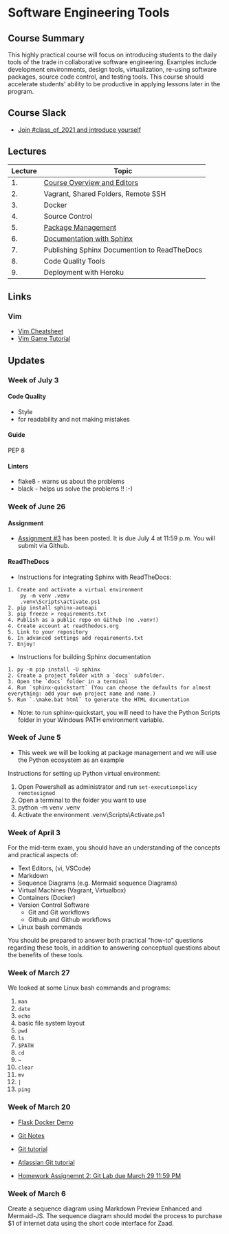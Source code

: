 # Software Engineering Tools

## Course Summary

This highly practical course will focus on introducing students to the daily tools of the trade in collaborative software engineering.  Examples include development environments, design tools, virtualization, re-using software packages, source code control, and testing tools.  This course should accelerate students' ability to be productive in applying lessons later in the program.

## Course Slack

* [Join #class_of_2021 and introduce yourself](https://join.slack.com/t/abaarsotechu/shared_invite/zt-mx9q0zzq-uaVHrxfdiRK58Jen1_FZkA)



## Lectures

| Lecture | Topic                                                                 |
|---------|-----------------------------------------------------------------------|
| 1.      | [Course Overview and Editors](lectures/lecture1/lecture1-slides.html) |
| 2.      | Vagrant, Shared Folders, Remote SSH                                   |
| 3.      | Docker                                                                |
| 4.      | Source Control                                                        |
| 5.      | [Package Management](lectures/package_management-slides.html)         |
| 6.      | [Documentation with Sphinx](lectures/documentation_with_sphinx)       |
| 7.      | Publishing Sphinx Documention to ReadTheDocs                          |
| 8.      | Code Quality Tools                                                    |
| 9.      | Deployment with Heroku                                                |

## Links

### Vim

* [Vim Cheatsheet](http://vimsheet.com/)
* [Vim Game Tutorial](https://vim-adventures.com)

## Updates

### Week of July 3


#### Code Quality

- Style
- for readability and not making mistakes

#### Guide

PEP 8

#### Linters

* flake8 - warns us about the problems
* black - helps us solve the problems !! :-)

### Week of June 26


#### Assignment

* [Assignment #3](https://classroom.github.com/a/3ue65c4H) has been posted.  It is due July 4 at 11:59 p.m.  You will submit via Github.

#### ReadTheDocs

* Instructions for integrating Sphinx with ReadTheDocs:

```
1. Create and activate a virtual environment
    py -m venv .venv
    .venv\Scripts\activate.ps1
2. pip install sphinx-autoapi
3. pip freeze > requirements.txt
4. Publish as a public repo on Github (no .venv!)
4. Create account at readthedocs.org
5. Link to your repository
6. In advanced settings add requirements.txt
7. Enjoy!
```

* Instructions for building Sphinx documentation

```
1. py -m pip install -U sphinx
2. Create a project folder with a `docs` subfolder.  
3. Open the `docs` folder in a terminal
4. Run `sphinx-quickstart` (You can choose the defaults for almost everything: add your own project name and name.)
5. Run `.\make.bat html` to generate the HTML documentation
```

* Note: to run sphinx-quickstart, you will need to have the Python Scripts folder in your Windows PATH environment variable.


### Week of June 5

* This week we will be looking at package management and we will use the Python ecosystem as an example

Instructions for setting up Python virtual environment:

1. Open Powershell as administrator and run `set-executionpolicy remotesigned`
2. Open a terminal to the folder you want to use 
3. python -m venv .venv
4. Activate the environment .venv\Scripts\Activate.ps1


### Week of April 3

For the mid-term exam, you should have an understanding of the concepts and practical aspects of:

* Text Editors, (vi, VSCode)
* Markdown
* Sequence Diagrams (e.g. Mermaid sequence Diagrams)
* Virtual Machines (Vagrant, Virtualbox)
* Containers (Docker)
* Version Control Software 
    * Git and Git workflows
    * Github and Github workflows
* Linux bash commands

You should be prepared to answer both practical "how-to" questions regarding these tools, in addition to answering conceptual questions about the benefits of these tools.


### Week of March 27

We looked at some Linux bash commands and programs:

1. `man`
2. `date`
3. `echo`
4. basic file system layout
5. `pwd`
6. `ls`
7. `$PATH`
8. `cd`
9. `~`
10. `clear`
11. `mv`
12. `|`
13. `ping`

### Week of March 20

* [Flask Docker Demo](https://github.com/innomadic/flask_docker_demo)
* [Git Notes](https://github.com/innomadic/git_lecture)
* [Git tutorial](https://git-scm.com/docs/gittutorial)
* [Atlassian Git tutorial](https://www.atlassian.com/git/tutorials/saving-changes)

* [Homework Assignemnt 2: Git Lab due March 29 11:59 PM](https://classroom.github.com/a/LcX6LbZR)

### Week of March 6

Create a sequence diagram using Markdown Preview Enhanced and Mermaid-JS.  The sequence diagram should model the process to purchase $1 of internet data using the short code interface for Zaad.